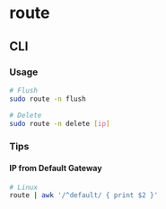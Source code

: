 # route

## CLI

### Usage

```sh
# Flush
sudo route -n flush

# Delete
sudo route -n delete [ip]
```

### Tips

#### IP from Default Gateway

```sh
# Linux
route | awk '/^default/ { print $2 }'
```

<!--
docker run --add-host="localhost:192.168.65.1"

docker run -it --rm alpine nslookup host.docker.internal
-->
